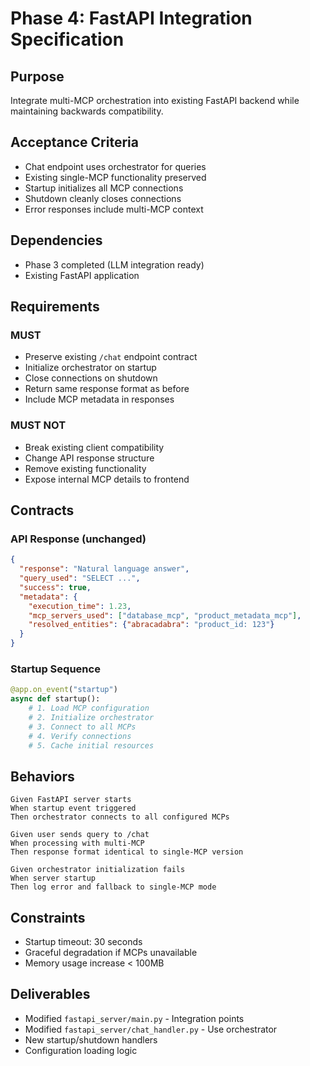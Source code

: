 # Phase 4: FastAPI Integration Specification

## Purpose
Integrate multi-MCP orchestration into existing FastAPI backend while maintaining backwards compatibility.

## Acceptance Criteria
- Chat endpoint uses orchestrator for queries
- Existing single-MCP functionality preserved
- Startup initializes all MCP connections
- Shutdown cleanly closes connections
- Error responses include multi-MCP context

## Dependencies
- Phase 3 completed (LLM integration ready)
- Existing FastAPI application

## Requirements

### MUST
- Preserve existing `/chat` endpoint contract
- Initialize orchestrator on startup
- Close connections on shutdown
- Return same response format as before
- Include MCP metadata in responses

### MUST NOT
- Break existing client compatibility
- Change API response structure
- Remove existing functionality
- Expose internal MCP details to frontend

## Contracts

### API Response (unchanged)
```json
{
  "response": "Natural language answer",
  "query_used": "SELECT ...",
  "success": true,
  "metadata": {
    "execution_time": 1.23,
    "mcp_servers_used": ["database_mcp", "product_metadata_mcp"],
    "resolved_entities": {"abracadabra": "product_id: 123"}
  }
}
```

### Startup Sequence
```python
@app.on_event("startup")
async def startup():
    # 1. Load MCP configuration
    # 2. Initialize orchestrator
    # 3. Connect to all MCPs
    # 4. Verify connections
    # 5. Cache initial resources
```

## Behaviors

```
Given FastAPI server starts
When startup event triggered
Then orchestrator connects to all configured MCPs

Given user sends query to /chat
When processing with multi-MCP
Then response format identical to single-MCP version

Given orchestrator initialization fails
When server startup
Then log error and fallback to single-MCP mode
```

## Constraints
- Startup timeout: 30 seconds
- Graceful degradation if MCPs unavailable
- Memory usage increase < 100MB

## Deliverables
- Modified `fastapi_server/main.py` - Integration points
- Modified `fastapi_server/chat_handler.py` - Use orchestrator
- New startup/shutdown handlers
- Configuration loading logic